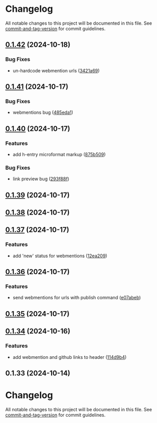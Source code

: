 # Changelog

All notable changes to this project will be documented in this file. See [commit-and-tag-version](https://github.com/absolute-version/commit-and-tag-version) for commit guidelines.

## [0.1.42](https://github.com/samlfair/vowel/compare/v0.1.41...v0.1.42) (2024-10-18)


### Bug Fixes

* un-hardcode webmention urls ([3421a69](https://github.com/samlfair/vowel/commit/3421a6998aa4ba20613b84c707e62fe273ddf327))

## [0.1.41](https://github.com/samlfair/vowel/compare/v0.1.40...v0.1.41) (2024-10-17)


### Bug Fixes

* webmentions bug ([485eda1](https://github.com/samlfair/vowel/commit/485eda1d03c54794503a2b6113066e0e21dc4798))

## [0.1.40](https://github.com/samlfair/vowel/compare/v0.1.39...v0.1.40) (2024-10-17)


### Features

* add h-entry microformat markup ([875b509](https://github.com/samlfair/vowel/commit/875b5092e5cf050149114ba31e1972a9c0f1dfa7))


### Bug Fixes

* link preview bug ([293f88f](https://github.com/samlfair/vowel/commit/293f88fcb089d70c4d1e9e4c08668f03a6244b63))

## [0.1.39](https://github.com/samlfair/vowel/compare/v0.1.38...v0.1.39) (2024-10-17)

## [0.1.38](https://github.com/samlfair/vowel/compare/v0.1.37...v0.1.38) (2024-10-17)

## [0.1.37](https://github.com/samlfair/vowel/compare/v0.1.36...v0.1.37) (2024-10-17)


### Features

* add 'new' status for webmentions ([12ea209](https://github.com/samlfair/vowel/commit/12ea2098eb24f4bf64c681fa7dc66371592bb08c))

## [0.1.36](https://github.com/samlfair/vowel/compare/v0.1.35...v0.1.36) (2024-10-17)


### Features

* send webmentions for urls with publish command ([e07abeb](https://github.com/samlfair/vowel/commit/e07abeb5911ab8079b4caec715eb0a463c4809cd))

## [0.1.35](https://github.com/samlfair/vowel/compare/v0.1.34...v0.1.35) (2024-10-17)

## [0.1.34](https://github.com/samlfair/vowel/compare/v0.1.33...v0.1.34) (2024-10-16)


### Features

* add webmention and github links to header ([114d9b4](https://github.com/samlfair/vowel/commit/114d9b455211957cac361825d1da8017e3afb45f))

## 0.1.33 (2024-10-14)

# Changelog

All notable changes to this project will be documented in this file. See [commit-and-tag-version](https://github.com/absolute-version/commit-and-tag-version) for commit guidelines.
